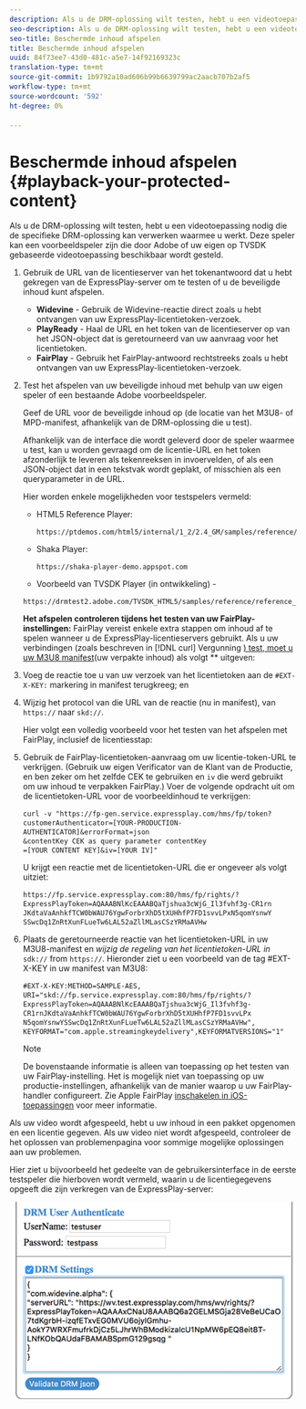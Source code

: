 ```yaml
---
description: Als u de DRM-oplossing wilt testen, hebt u een videotoepassing nodig die de specifieke DRM-oplossing kan verwerken waarmee u werkt. Deze speler kan een voorbeeldspeler zijn die door Adobe of uw eigen op TVSDK gebaseerde videotoepassing beschikbaar wordt gesteld.
seo-description: Als u de DRM-oplossing wilt testen, hebt u een videotoepassing nodig die de specifieke DRM-oplossing kan verwerken waarmee u werkt. Deze speler kan een voorbeeldspeler zijn die door Adobe of uw eigen op TVSDK gebaseerde videotoepassing beschikbaar wordt gesteld.
seo-title: Beschermde inhoud afspelen
title: Beschermde inhoud afspelen
uuid: 84f73ee7-43d0-481c-a5e7-14f92169323c
translation-type: tm+mt
source-git-commit: 1b9792a10ad606b99b6639799ac2aacb707b2af5
workflow-type: tm+mt
source-wordcount: '592'
ht-degree: 0%

---
```



# Beschermde inhoud afspelen {#playback-your-protected-content}

Als u de DRM-oplossing wilt testen, hebt u een videotoepassing nodig die de specifieke DRM-oplossing kan verwerken waarmee u werkt. Deze speler kan een voorbeeldspeler zijn die door Adobe of uw eigen op TVSDK gebaseerde videotoepassing beschikbaar wordt gesteld.

1. Gebruik de URL van de licentieserver van het tokenantwoord dat u hebt gekregen van de ExpressPlay-server om te testen of u de beveiligde inhoud kunt afspelen.

   * **Widevine** - Gebruik de Widevine-reactie direct zoals u hebt ontvangen van uw ExpressPlay-licentietoken-verzoek.
   * **PlayReady** - Haal de URL en het token van de licentieserver op van het JSON-object dat is geretourneerd van uw aanvraag voor het licentietoken.
   * **FairPlay** - Gebruik het FairPlay-antwoord rechtstreeks zoals u hebt ontvangen van uw ExpressPlay-licentietoken-verzoek.

1. Test het afspelen van uw beveiligde inhoud met behulp van uw eigen speler of een bestaande Adobe voorbeeldspeler.

   Geef de URL voor de beveiligde inhoud op (de locatie van het M3U8- of MPD-manifest, afhankelijk van de DRM-oplossing die u test).

   Afhankelijk van de interface die wordt geleverd door de speler waarmee u test, kan u worden gevraagd om de licentie-URL en het token afzonderlijk te leveren als tekenreeksen in invoervelden, of als een JSON-object dat in een tekstvak wordt geplakt, of misschien als een queryparameter in de URL.

   Hier worden enkele mogelijkheden voor testspelers vermeld:

   * HTML5 Reference Player:

      ```
      https://ptdemos.com/html5/internal/1_2/2.4_GM/samples/reference/reference_player.html
      ```

   * Shaka Player:

      ```
      https://shaka-player-demo.appspot.com
      ```

   * Voorbeeld van TVSDK Player (in ontwikkeling) -

   ```
   https://drmtest2.adobe.com/TVSDK_HTML5/samples/reference/reference_player.html
   ```

   **Het afspelen controleren tijdens het testen van uw FairPlay-instellingen:** FairPlay vereist enkele extra stappen om inhoud af te spelen wanneer u de ExpressPlay-licentieservers gebruikt. Als u uw verbindingen (zoals beschreven in [!DNL curl] Vergunning [) test, moet u uw M3U8 manifest](../../multi-drm-workflows/quick-start/handle-the-licensing.md)(uw verpakte inhoud) als volgt ** uitgeven:

1. Voeg de reactie toe u van uw verzoek van het licentietoken aan de `#EXT-X-KEY:` markering in manifest terugkreeg; en
1. Wijzig het protocol van die URL van de reactie (nu in manifest), van `https://` naar `skd://`.

   Hier volgt een volledig voorbeeld voor het testen van het afspelen met FairPlay, inclusief de licentiesstap:

1. Gebruik de FairPlay-licentietoken-aanvraag om uw licentie-token-URL te verkrijgen. (Gebruik uw eigen Verificator van de Klant van de Productie, en ben zeker om het zelfde CEK te gebruiken en `iv` die werd gebruikt om uw inhoud te verpakken FairPlay.) Voer de volgende opdracht uit om de licentietoken-URL voor de voorbeeldinhoud te verkrijgen:

   ```
   curl -v "https://fp-gen.service.expressplay.com/hms/fp/token? 
   customerAuthenticator=[YOUR-PRODUCTION-AUTHENTICATOR]&errorFormat=json 
   &contentKey CEK as query parameter contentKey 
   =[YOUR CONTENT KEY]&iv=[YOUR IV]"
   ```

   U krijgt een reactie met de licentietoken-URL die er ongeveer als volgt uitziet:

   ```
   https://fp.service.expressplay.com:80/hms/fp/rights/? 
   ExpressPlayToken=AQAAABNlKcEAAABQaTjshua3cWjG_Il3fvhf3g-CR1rn 
   JKdtaVaAnhkfTCW0bWAU76YgwForbrXhD5tXUHhfP7FD1svvLPxN5qomYsnwY 
   SSwcDq1ZnRtXunFLueTw6LAL52aZllMLasCSzYRMaAVHw 
   ```

1. Plaats de geretourneerde reactie van het licentietoken-URL in uw M3U8-manifest en *wijzig de regeling van het licentietoken-URL in* `sdk://` from `https://`. Hieronder ziet u een voorbeeld van de tag #EXT-X-KEY in uw manifest van M3U8:

   ```
   #EXT-X-KEY:METHOD=SAMPLE-AES, 
   URI="skd://fp.service.expressplay.com:80/hms/fp/rights/? 
   ExpressPlayToken=AQAAABNlKcEAAABQaTjshua3cWjG_Il3fvhf3g- 
   CR1rnJKdtaVaAnhkfTCW0bWAU76YgwForbrXhD5tXUHhfP7FD1svvLPx 
   N5qomYsnwYSSwcDq1ZnRtXunFLueTw6LAL52aZllMLasCSzYRMaAVHw", 
   KEYFORMAT="com.apple.streamingkeydelivery",KEYFORMATVERSIONS="1"
   ```

   >[!NOTE]
   >
   >De bovenstaande informatie is alleen van toepassing op het testen van uw FairPlay-instelling. Het is mogelijk niet van toepassing op uw productie-instellingen, afhankelijk van de manier waarop u uw FairPlay-handler configureert. Zie Apple FairPlay [inschakelen in iOS-toepassingen](../../../programming/tvsdk-3x-ios-prog/ios-3x-drm-content-security/ios-3x-apple-fairplay-tvsdk.md) voor meer informatie.

Als uw video wordt afgespeeld, hebt u uw inhoud in een pakket opgenomen en een licentie gegeven. Als uw video niet wordt afgespeeld, controleer de het oplossen van problemenpagina voor sommige mogelijke oplossingen aan uw problemen.

<!--<a id="example_603D92A1F3924467B5D66EC862B8F59C"></a>-->

Hier ziet u bijvoorbeeld het gedeelte van de gebruikersinterface in de eerste testspeler die hierboven wordt vermeld, waarin u de licentiegegevens opgeeft die zijn verkregen van de ExpressPlay-server:

<!--<a id="fig_zjy_q2c_rw"></a>-->

![](assets/sample-player-drm-settings-web.png)
